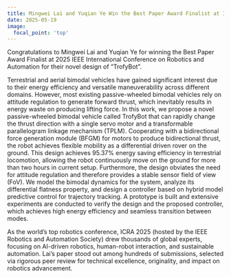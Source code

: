 ```yaml
---
title: Mingwei Lai and Yuqian Ye Win the Best Paper Award Finalist at ICRA 2025
date: 2025-05-19
image:
  focal_point: 'top'
---
```


Congratulations to Mingwei Lai and Yuqian Ye for winning the Best Paper Award Finalist at 2025 IEEE International Conference on Robotics and Automation for their novel design of “TrofyBot”.

<!--more-->

Terrestrial and aerial bimodal vehicles have
gained significant interest due to their energy efficiency and
versatile maneuverability across different domains. However,
most existing passive-wheeled bimodal vehicles rely on attitude
regulation to generate forward thrust, which inevitably results
in energy waste on producing lifting force. In this work,
we propose a novel passive-wheeled bimodal vehicle called
TrofyBot that can rapidly change the thrust direction with a
single servo motor and a transformable parallelogram linkage
mechanism (TPLM). Cooperating with a bidirectional force
generation module (BFGM) for motors to produce bidirectional
thrust, the robot achieves flexible mobility as a differential
driven rover on the ground. This design achieves 95.37%
energy saving efficiency in terrestrial locomotion, allowing the
robot continuously move on the ground for more than two
hours in current setup. Furthermore, the design obviates the
need for attitude regulation and therefore provides a stable
sensor field of view (FoV). We model the bimodal dynamics
for the system, analyze its differential flatness property, and
design a controller based on hybrid model predictive control
for trajectory tracking. A prototype is built and extensive
experiments are conducted to verify the design and the proposed
controller, which achieves high energy efficiency and seamless
transition between modes.

As the world’s top robotics conference, ICRA 2025 (hosted by the IEEE Robotics and Automation Society) drew thousands of global experts, focusing on AI-driven robotics, human-robot interaction, and sustainable automation. Lai’s paper stood out among hundreds of submissions, selected via rigorous peer review for technical excellence, originality, and impact on robotics advancement.​



